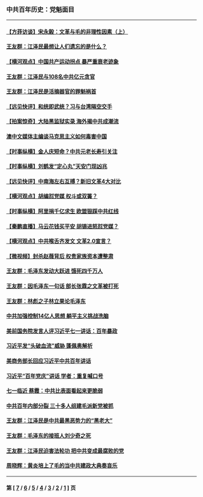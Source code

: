 ### 中共百年历史：党魁面目
---
#### [【方菲访谈】宋永毅：文革与毛的非理性因素（上）](../../pages/nf1176107/n13469956.md?06300430) 
#### [王友群：江泽民最想让人们遗忘的是什么？](../../pages/nf1176107/n13408949.md?06300430) 
#### [【横河观点】中国共产运动拐点 暴严重衰老迹象](../../pages/nf1176107/n13388333.md?06300430) 
#### [王友群：江泽民与108名中共亿元贪官](../../pages/nf1176107/n13352358.md?06300430) 
#### [王友群：江泽民是活摘器官的罪魁祸首](../../pages/nf1176107/n13336903.md?06300430) 
#### [【远见快评】和统即武统？习与台湾隔空交手](../../pages/nf1176107/n13297739.md?06300430) 
#### [【拍案惊奇】大陆黑监狱实录 海外揭中共成潮流](../../pages/nf1176107/n13288853.md?06300430) 
#### [澳中文媒体主编谈马克思主义如何毒害中国](../../pages/nf1176107/n13257387.md?06300430) 
#### [【时事纵横】金人庆短命？中共元老长寿引关注](../../pages/nf1176107/n13217934.md?06300430) 
#### [【时事纵横】刘鹤发“定心丸”天安门现凶兆](../../pages/nf1176107/n13215416.md?06300430) 
#### [【远见快评】中南海左右互搏？新旧文革4大对比](../../pages/nf1176107/n13214745.md?06300430) 
#### [【横河观点】胡编怼党媒 权斗或双簧？](../../pages/nf1176107/n13210864.md?06300430) 
#### [【时事纵横】阿里捐千亿求生 欧盟狠踩中共红线](../../pages/nf1176107/n13206431.md?06300430) 
#### [【秦鹏直播】马云花钱买平安 胡锡进怒怼党媒？](../../pages/nf1176107/n13206392.md?06300430) 
#### [【横河观点】中共喉舌齐发文 文革2.0宣言？](../../pages/nf1176107/n13201248.md?06300430) 
#### [【微视频】封杀赵薇背后 权贵家族资本遭整肃](../../pages/nf1176107/n13197798.md?06300430) 
#### [王友群：毛泽东发动大跃进 饿死四千万人](../../pages/nf1176107/n13177158.md?06300430) 
#### [王友群：因毛泽东一句话 部长张霖之文革被打死](../../pages/nf1176107/n13161711.md?06300430) 
#### [王友群：林彪之子林立果论毛泽东](../../pages/nf1176107/n13128622.md?06300430) 
#### [中共加强控制14亿人思想 躺平主义挑战洗脑](../../pages/nf1176107/n13094299.md?06300430) 
#### [美前国务院发言人评习近平七一讲话：百年暴政](../../pages/nf1176107/n13066986.md?06300430) 
#### [习近平发“头破血流”威胁 蓬佩奥解析](../../pages/nf1176107/n13063604.md?06300430) 
#### [美商务部长回应习近平中共百年讲话](../../pages/nf1176107/n13062903.md?06300430) 
#### [习近平“百年党庆”讲话 学者：重复喊口号](../../pages/nf1176107/n13061411.md?06300430) 
#### [七一临近 蔡霞：中共比表面看起来更脆弱](../../pages/nf1176107/n13056418.md?06300430) 
#### [中共百年内部分裂 三十多人组建毛派新党被抓](../../pages/nf1176107/n13044023.md?06300430) 
#### [王友群：江泽民是中共最黑恶势力的“黑老大”](../../pages/nf1176107/n13022180.md?06300430) 
#### [王友群：毛泽东的接班人刘少奇之死](../../pages/nf1176107/n12991772.md?06300430) 
#### [王友群：江泽民迫害法轮功 把中共变成最腐败的党](../../pages/nf1176107/n12947347.md?06300430) 
#### [周晓辉：黄炎培上了毛的当中共建政大典奏哀乐](../../pages/nf1176107/n12942780.md?06300430) 

---
#### 第 [ [7](./7.md?06300430) / [6](./6.md?06300430) / [5](./5.md?06300430) / [4](./4.md?06300430) / [3](./3.md?06300430) / [2](./2.md?06300430) / [1](./1.md?06300430) ] 页
